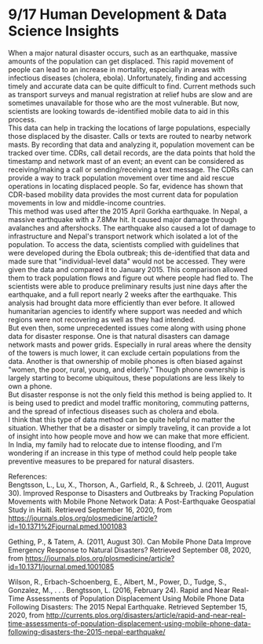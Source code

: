 # 9/17 Human Development & Data Science Insights  
  When a major natural disaster occurs, such as an earthquake, massive amounts of the population can get displaced. This rapid movement of people can lead to an increase in mortality, especially in areas with infectious diseases (cholera, ebola). Unfortunately, finding and accessing timely and accurate data can be quite difficult to find. Current methods such as transport surveys and manual registration at relief hubs are slow and are sometimes unavailable for those who are the most vulnerable. But now, scientists are looking towards de-identified mobile data to aid in this process.   
  This data can help in tracking the locations of large populations, especially those displaced by the disaster. Calls or texts are routed to nearby network masts. By recording that data and analyzing it, population movement can be tracked over time. CDRs, call detail records,  are the data points that hold the timestamp and network mast of an event; an event can be considered as receiving/making a call or sending/receiving a text message. The CDRs can provide a way to track population movement over time and aid rescue operations in locating displaced people. So far, evidence has shown that CDR-based mobility data provides the most current data for population movements in low and middle-income countries.    
  This method was used after the 2015 April Gorkha earthquake. In Nepal, a massive earthquake with a 7.8Mw hit. It caused major damage through avalanches and aftershocks.  The earthquake also caused a lot of damage to infrastructure and Nepal's transport network which isolated a lot of the population. To access the data, scientists complied with guidelines that were developed during the Ebola outbreak; this de-identified that data and made sure that "individual-level data" would not be accessed. They were given the data and compared it to January 2015. This comparison allowed them to track population flows and figure out where people had fled to. The scientists were able to produce preliminary results just nine days after the earthquake, and a full report nearly 2 weeks after the earthquake. This analysis had brought data more efficiently than ever before. It allowed humanitarian agencies to identify where support was needed and which regions were not recovering as well as they had intended.    
  But even then, some unprecedented issues come along with using phone data for disaster response. One is that natural disasters can damage network masts and power grids. Especially in rural areas where the density of the towers is much lower, it can exclude certain populations from the data. Another is that ownership of mobile phones is often biased against "women, the poor, rural, young, and elderly." Though phone ownership is largely starting to become ubiquitous, these populations are less likely to own a phone.    
  But disaster response is not the only field this method is being applied to. It is being used to predict and model traffic monitoring, commuting patterns, and the spread of infectious diseases such as cholera and ebola.     
  I think that this type of data method can be quite helpful no matter the situation. Whether that be a disaster or simply traveling, it can provide a lot of insight into how people move and how we can make that more efficient. In India, my family had to relocate due to intense flooding, and I'm wondering if an increase in this type of method could help people take preventive measures to be prepared for natural disasters. 

References:  
Bengtsson, L., Lu, X., Thorson, A., Garfield, R., & Schreeb, J. (2011, August 30). Improved Response to Disasters and Outbreaks by Tracking Population Movements with Mobile Phone Network Data: A Post-Earthquake Geospatial Study in Haiti. Retrieved September 16, 2020, from https://journals.plos.org/plosmedicine/article?id=10.1371%2Fjournal.pmed.1001083  

Gething, P., & Tatem, A. (2011, August 30). Can Mobile Phone Data Improve Emergency Response to Natural Disasters? Retrieved September 08, 2020, from https://journals.plos.org/plosmedicine/article?id=10.1371/journal.pmed.1001085   

Wilson, R., Erbach-Schoenberg, E., Albert, M., Power, D., Tudge, S., Gonzalez, M., . . . Bengtsson, L. (2016, February 24). Rapid and Near Real-Time Assessments of Population Displacement Using Mobile Phone Data Following Disasters: The 2015 Nepal Earthquake. Retrieved September 15, 2020, from http://currents.plos.org/disasters/article/rapid-and-near-real-time-assessments-of-population-displacement-using-mobile-phone-data-following-disasters-the-2015-nepal-earthquake/

	



